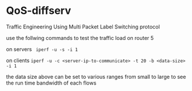 # QoS-diffserv
Traffic Engineering Using Multi Packet Label Switching protocol

use the follwing commands to test the traffic load on router 5

on servers ``` iperf -u -s -i 1```

on clients ``` iperf -u -c <server-ip-to-communicate> -t 20 -b <data-size> -i 1 ```

the data size above can be set to various ranges from small to large to see the run time bandwidth of each flows
